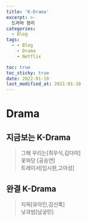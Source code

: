 ```yaml
---
title: 'K-Drama'
excerpt: >-
  드라마 정리
categories:
  - Blog
tags:
  - - Blog
    - Drama
    - Netflix

toc: true
toc_sticky: true
date: 2022-01-10
last_modified_at: 2021-01-10
---
```

# Drama

## 지금보는 K-Drama  
>그해 우리는[최우식,김다미]  
꽃파당 [공승연]  
트레이서[임시완,고아성]  


## 완결 K-Drama
> 지옥[유아인,김신록]  
낮과밤[남궁민]





    

